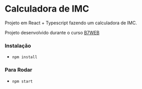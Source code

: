 # Calculadora de IMC

Projeto em React + Typescript fazendo um calculadora de IMC.

Projeto desenvolvido durante o curso [B7WEB](https://b7web.com.br)

### Instalação
- `npm install`

### Para Rodar
- `npm start`